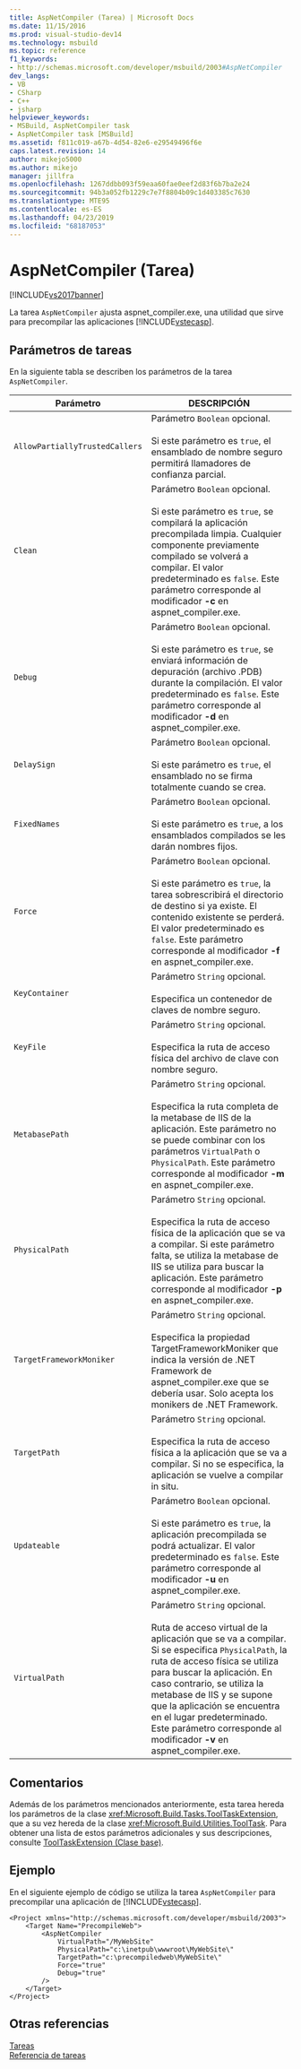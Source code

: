 ```yaml
---
title: AspNetCompiler (Tarea) | Microsoft Docs
ms.date: 11/15/2016
ms.prod: visual-studio-dev14
ms.technology: msbuild
ms.topic: reference
f1_keywords:
- http://schemas.microsoft.com/developer/msbuild/2003#AspNetCompiler
dev_langs:
- VB
- CSharp
- C++
- jsharp
helpviewer_keywords:
- MSBuild, AspNetCompiler task
- AspNetCompiler task [MSBuild]
ms.assetid: f811c019-a67b-4d54-82e6-e29549496f6e
caps.latest.revision: 14
author: mikejo5000
ms.author: mikejo
manager: jillfra
ms.openlocfilehash: 1267ddbb093f59eaa60fae0eef2d83f6b7ba2e24
ms.sourcegitcommit: 94b3a052fb1229c7e7f8804b09c1d403385c7630
ms.translationtype: MTE95
ms.contentlocale: es-ES
ms.lasthandoff: 04/23/2019
ms.locfileid: "68187053"
---
```

# <a name="aspnetcompiler-task"></a>AspNetCompiler (Tarea)
[!INCLUDE[vs2017banner](../includes/vs2017banner.md)]

La tarea `AspNetCompiler` ajusta aspnet_compiler.exe, una utilidad que sirve para precompilar las aplicaciones [!INCLUDE[vstecasp](../includes/vstecasp-md.md)].  
  
## <a name="task-parameters"></a>Parámetros de tareas  
 En la siguiente tabla se describen los parámetros de la tarea `AspNetCompiler`.  
  
|Parámetro|DESCRIPCIÓN|  
|---------------|-----------------|  
|`AllowPartiallyTrustedCallers`|Parámetro `Boolean` opcional.<br /><br /> Si este parámetro es `true`, el ensamblado de nombre seguro permitirá llamadores de confianza parcial.|  
|`Clean`|Parámetro `Boolean` opcional.<br /><br /> Si este parámetro es `true`, se compilará la aplicación precompilada limpia. Cualquier componente previamente compilado se volverá a compilar. El valor predeterminado es `false`. Este parámetro corresponde al modificador **-c** en aspnet_compiler.exe.|  
|`Debug`|Parámetro `Boolean` opcional.<br /><br /> Si este parámetro es `true`, se enviará información de depuración (archivo .PDB) durante la compilación. El valor predeterminado es `false`. Este parámetro corresponde al modificador **-d** en aspnet_compiler.exe.|  
|`DelaySign`|Parámetro `Boolean` opcional.<br /><br /> Si este parámetro es `true`, el ensamblado no se firma totalmente cuando se crea.|  
|`FixedNames`|Parámetro `Boolean` opcional.<br /><br /> Si este parámetro es `true`, a los ensamblados compilados se les darán nombres fijos.|  
|`Force`|Parámetro `Boolean` opcional.<br /><br /> Si este parámetro es `true`, la tarea sobrescribirá el directorio de destino si ya existe. El contenido existente se perderá. El valor predeterminado es `false`. Este parámetro corresponde al modificador **-f** en aspnet_compiler.exe.|  
|`KeyContainer`|Parámetro `String` opcional.<br /><br /> Especifica un contenedor de claves de nombre seguro.|  
|`KeyFile`|Parámetro `String` opcional.<br /><br /> Especifica la ruta de acceso física del archivo de clave con nombre seguro.|  
|`MetabasePath`|Parámetro `String` opcional.<br /><br /> Especifica la ruta completa de la metabase de IIS de la aplicación. Este parámetro no se puede combinar con los parámetros `VirtualPath` o `PhysicalPath`. Este parámetro corresponde al modificador **-m** en aspnet_compiler.exe.|  
|`PhysicalPath`|Parámetro `String` opcional.<br /><br /> Especifica la ruta de acceso física de la aplicación que se va a compilar. Si este parámetro falta, se utiliza la metabase de IIS se utiliza para buscar la aplicación. Este parámetro corresponde al modificador **-p** en aspnet_compiler.exe.|  
|`TargetFrameworkMoniker`|Parámetro `String` opcional.<br /><br /> Especifica la propiedad TargetFrameworkMoniker que indica la versión de .NET Framework de aspnet_compiler.exe que se debería usar. Solo acepta los monikers de .NET Framework.|  
|`TargetPath`|Parámetro `String` opcional.<br /><br /> Especifica la ruta de acceso física a la aplicación que se va a compilar. Si no se especifica, la aplicación se vuelve a compilar in situ.|  
|`Updateable`|Parámetro `Boolean` opcional.<br /><br /> Si este parámetro es `true`, la aplicación precompilada se podrá actualizar.  El valor predeterminado es `false`. Este parámetro corresponde al modificador **-u** en aspnet_compiler.exe.|  
|`VirtualPath`|Parámetro `String` opcional.<br /><br /> Ruta de acceso virtual de la aplicación que se va a compilar. Si se especifica `PhysicalPath`, la ruta de acceso física se utiliza para buscar la aplicación. En caso contrario, se utiliza la metabase de IIS y se supone que la aplicación se encuentra en el lugar predeterminado. Este parámetro corresponde al modificador **-v** en aspnet_compiler.exe.|  
  
## <a name="remarks"></a>Comentarios  
 Además de los parámetros mencionados anteriormente, esta tarea hereda los parámetros de la clase <xref:Microsoft.Build.Tasks.ToolTaskExtension>, que a su vez hereda de la clase <xref:Microsoft.Build.Utilities.ToolTask>. Para obtener una lista de estos parámetros adicionales y sus descripciones, consulte [ToolTaskExtension (Clase base)](../msbuild/tooltaskextension-base-class.md).  
  
## <a name="example"></a>Ejemplo  
 En el siguiente ejemplo de código se utiliza la tarea `AspNetCompiler` para precompilar una aplicación de [!INCLUDE[vstecasp](../includes/vstecasp-md.md)].  
  
```  
<Project xmlns="http://schemas.microsoft.com/developer/msbuild/2003">  
    <Target Name="PrecompileWeb">  
        <AspNetCompiler  
            VirtualPath="/MyWebSite"  
            PhysicalPath="c:\inetpub\wwwroot\MyWebSite\"  
            TargetPath="c:\precompiledweb\MyWebSite\"  
            Force="true"  
            Debug="true"  
        />  
    </Target>  
</Project>  
```  
  
## <a name="see-also"></a>Otras referencias  
 [Tareas](../msbuild/msbuild-tasks.md)   
 [Referencia de tareas](../msbuild/msbuild-task-reference.md)
